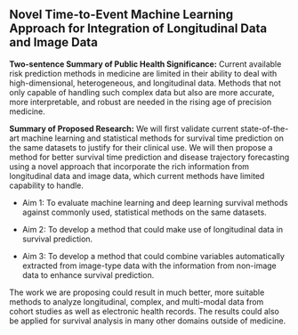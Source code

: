 
## Novel Time-to-Event Machine Learning Approach for Integration of Longitudinal Data and Image Data 

**Two-sentence Summary of Public Health Significance:**  Current available risk prediction methods in medicine are limited in their ability to deal with high-dimensional, heterogeneous, and longitudinal data. Methods that not only capable of handling such complex data but also are more accurate, more interpretable, and robust are needed in the rising age of precision medicine.   


**Summary of Proposed Research:** We will first validate current state-of-the-art machine learning and statistical methods for survival time prediction on the same datasets to justify for their clinical use. We will then propose a method for better survival time prediction and disease trajectory forecasting using a novel approach that incorporate the rich information from longitudinal data and image data, which current methods have limited capability to handle.  


- Aim 1: To evaluate machine learning and deep learning survival methods against commonly used, statistical methods on the same datasets. 

- Aim 2: To develop a method that could make use of longitudinal data in survival prediction.
- Aim 3: To develop a method that could combine variables automatically extracted from image-type data with the information from non-image data to enhance survival prediction. 

The work we are proposing could result in much better, more suitable methods to analyze longitudinal, complex, and multi-modal data from cohort studies as well as electronic health records. The results could also be applied for survival analysis in many other domains outside of medicine. 
